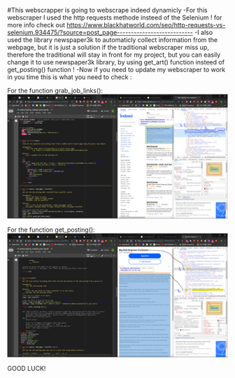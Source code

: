 #This webscrapper is going to webscrape indeed dynamicly
-For this webscraper I used the http requests methode insteed of the Selenium ! for more info check out https://www.blackhatworld.com/seo/http-requests-vs-selenium.934475/?source=post_page---------------------------
-I also used the library newspaper3k to automaticly collect information from the webpage, but it is just a solution if the traditional webscraper miss up, therefore the traditional will stay in front for my project, but you can easily change it to use newspaper3k library, by using get_art() function insteed of get_posting() function !
-Now  if you need to update my webscraper to work in you time this is what you need to check :

For the function grab_job_links():
![alt text](https://github.com/ZA3karia/course-articles-videos-recomendation/blob/master/webscraping_tuto.PNG)

For the function get_posting():
![alt text](https://github.com/ZA3karia/course-articles-videos-recomendation/blob/master/webscraping_tuto2.PNG)


GOOD LUCK!
